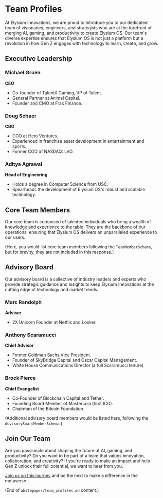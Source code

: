 # Team Profiles

At Elysium Innovations, we are proud to introduce you to our dedicated team of visionaries, engineers, and strategists who are at the forefront of merging AI, gaming, and productivity to create Elysium OS. Our team's diverse expertise ensures that Elysium OS is not just a platform but a revolution in how Gen Z engages with technology to learn, create, and grow.

## Executive Leadership

### Michael Gruen
**CEO**
- Co-founder of TalentX Gaming, VP of Talent.
- General Partner at Animal Capital.
- Founder and CMO at Frax Finance.

### Doug Schaer
**CBO**
- COO at Hero Ventures.
- Experienced in franchise asset development in entertainment and sports.
- Former COO of NASDAQ: LVO.

### Aditya Agrawal
**Head of Engineering**
- Holds a degree in Computer Science from USC.
- Spearheads the development of Elysium OS's robust and scalable technology.

## Core Team Members

Our core team is composed of talented individuals who bring a wealth of knowledge and experience to the table. They are the backbone of our operations, ensuring that Elysium OS delivers an unparalleled experience to our users.

(Here, you would list core team members following the `TeamMemberSchema`, but for brevity, they are not included in this response.)

## Advisory Board

Our advisory board is a collective of industry leaders and experts who provide strategic guidance and insights to keep Elysium Innovations at the cutting edge of technology and market trends.

### Marc Randolph
**Advisor**
- 2X Unicorn Founder at Netflix and Looker.

### Anthony Scaramucci
**Chief Advisor**
- Former Goldman Sachs Vice President.
- Founder of SkyBridge Capital and Oscar Capital Management.
- White House Communications Director (a full Scaramucci tenure).

### Brock Pierce
**Chief Evangelist**
- Co-Founder of Blockchain Capital and Tether.
- Founding Board Member of Mastercoin (first ICO).
- Chairman of the Bitcoin Foundation.

(Additional advisory board members would be listed here, following the `AdvisoryBoardMemberSchema`.)

## Join Our Team

Are you passionate about shaping the future of AI, gaming, and productivity? Do you want to be part of a team that values innovation, collaboration, and creativity? If you're ready to make an impact and help Gen Z unlock their full potential, we want to hear from you.

[Join us on this journey](#) and be the next to make a difference in the metaverse.

(End of `whitepaper/team_profiles.md` content.)